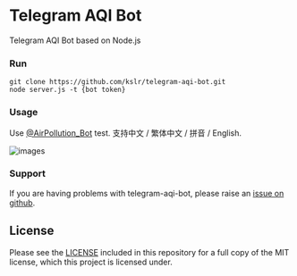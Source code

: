 # Telegram AQI Bot

Telegram AQI Bot based on Node.js

### Run

```
git clone https://github.com/kslr/telegram-aqi-bot.git
node server.js -t {bot token}
```

### Usage

Use [@AirPollution_Bot](http://telegram.me/AirPollution_Bot) test. 支持中文 / 繁体中文 / 拼音 / English.

![images](https://github.com/kslr/telegram-aqi-bot/raw/master/screenshots/01.png)


### Support

If you are having problems with telegram-aqi-bot, please raise an
[issue on github](https://github.com/kslr/telegram-aqi-bot/issues).

## License

Please see the [LICENSE](LICENSE.md) included in this repository for a full copy of the MIT license,
which this project is licensed under.